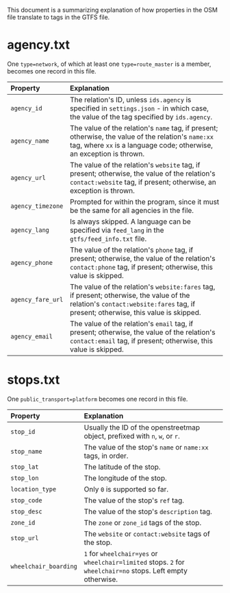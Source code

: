 This document is a summarizing explanation of how properties in the OSM file translate to tags in the GTFS file.

# agency.txt
One `type=network`, of which at least one `type=route_master` is a member, becomes one record in this file.

|Property|Explanation|
|:-|:-|
|`agency_id`|The relation's ID, unless `ids.agency` is specified in `settings.json` - in which case, the value of the tag specified by `ids.agency`.|
|`agency_name`|The value of the relation's `name` tag, if present; otherwise, the value of the relation's `name:xx` tag, where `xx` is a language code; otherwise, an exception is thrown.|
|`agency_url`|The value of the relation's `website` tag, if present; otherwise, the value of the relation's `contact:website` tag, if present; otherwise, an exception is thrown.|
|`agency_timezone`|Prompted for within the program, since it must be the same for all agencies in the file.|
|`agency_lang`|Is always skipped. A language can be specified via `feed_lang` in the `gtfs/feed_info.txt` file.|
|`agency_phone`|The value of the relation's `phone` tag, if present; otherwise, the value of the relation's `contact:phone` tag, if present; otherwise, this value is skipped.|
|`agency_fare_url`|The value of the relation's `website:fares` tag, if present; otherwise, the value of the relation's `contact:website:fares` tag, if present; otherwise, this value is skipped.|
|`agency_email`|The value of the relation's `email` tag, if present; otherwise, the value of the relation's `contact:email` tag, if present; otherwise, this value is skipped.|

# stops.txt
One `public_transport=platform` becomes one record in this file.

|Property|Explanation|
|:-|:-|
|`stop_id`|Usually the ID of the openstreetmap object, prefixed with `n`, `w`, or `r`.|
|`stop_name`|The value of the stop's `name` or `name:xx` tags, in order.|
|`stop_lat`|The latitude of the stop.|
|`stop_lon`|The longitude of the stop.|
|`location_type`|Only `0` is supported so far.|
|`stop_code`|The value of the stop's `ref` tag.|
|`stop_desc`|The value of the stop's `description` tag.|
|`zone_id`|The `zone` or `zone_id` tags of the stop.|
|`stop_url`|The `website` or `contact:website` tags of the stop.|
|`wheelchair_boarding`|`1` for `wheelchair=yes` or `wheelchair=limited` stops. `2` for `wheelchair=no` stops. Left empty otherwise.|